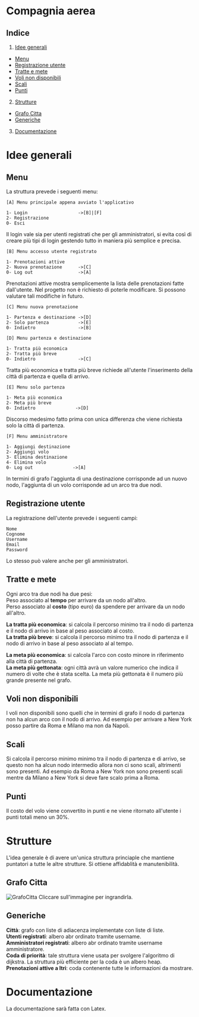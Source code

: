 # Compagnia aerea

## Indice
1. [Idee generali](#Idee-generali)
  * [Menu](#Menu)
  * [Registrazione utente](#Registrazione-utente)
  * [Tratte e mete](#Tratte-e-mete)
  * [Voli non disponibili](#Voli-non-disponibili)
  * [Scali](#Scali)
  * [Punti](#Punti)
2. [Strutture](#Strutture)    
  * [Grafo Citta](#Grafo-citta)
  * [Generiche](#Generiche)
3. [Documentazione](#Documentazione)  


# Idee generali
## Menu
La struttura prevede i seguenti menu:

```
[A] Menu principale appena avviato l'applicativo

1- Login                   ->[B]|[F]
2- Registrazione
0- Esci
```

Il login vale sia per utenti registrati che per gli amministratori, si evita così di creare più tipi di login gestendo tutto in maniera più semplice e precisa.

```
[B] Menu accesso utente registrato

1- Prenotazioni attive
2- Nuova prenotazione      ->[C]
0- Log out                 ->[A]
```
Prenotazioni attive mostra semplicemente la lista delle prenotazioni fatte dall'utente. Nel progetto non è richiesto di poterle modificare. Si possono valutare tali modifiche in futuro.

```
[C] Menu nuova prenotazione

1- Partenza e destinazione ->[D]
2- Solo partenza           ->[E]
0- Indietro                ->[B]
```

```
[D] Menu partenza e destinazione

1- Tratta più economica
2- Tratta più breve
0- Indietro                ->[C]
```
Tratta più economica e tratta più breve richiede all'utente l'inserimento della città di partenza e quella di arrivo.

```
[E] Menu solo partenza

1- Meta più economica
2- Meta più breve
0- Indietro               ->[D]
```
Discorso medesimo fatto prima con unica differenza che viene richiesta solo la città di partenza.

```
[F] Menu amministratore

1- Aggiungi destinazione
2- Aggiungi volo
3- Elimina destinazione
4- Elimina volo
0- Log out               ->[A]
```
In termini di grafo l'aggiunta di una destinazione corrisponde ad un nuovo nodo, l'aggiunta di un volo corrisponde ad un arco tra due nodi.

## Registrazione utente
La registrazione dell'utente prevede i seguenti campi:
```
Nome
Cognome
Username
Email
Password
```
Lo stesso può valere anche per gli amministratori.

## Tratte e mete
Ogni arco tra due nodi ha due pesi:\
Peso associato al **tempo** per arrivare da un nodo all'altro.\
Perso associato al **costo** (tipo euro) da spendere per arrivare da un nodo all'altro.

**La tratta più economica**: si calcola il percorso minimo tra il nodo di partenza e il nodo di arrivo in base al peso associato al costo.\
**La tratta più breve**: si calcola il percorso minimo tra il nodo di partenza e il nodo di arrivo in base al peso associato al al tempo.

**La meta più economica**: si calcola l'arco con costo minore in riferimento alla città di partenza.\
**La meta più gettonata**: ogni città avrà un valore numerico che indica il numero di volte che è stata scelta. La meta più gettonata è il numero più grande presente nel grafo.

## Voli non disponibili
I voli non disponibili sono quelli che in termini di grafo il nodo di partenza non ha alcun arco con il nodo di arrivo. Ad esempio per arrivare a New York posso partire da Roma e Milano ma non da Napoli.

## Scali
Si calcola il percorso minimo minimo tra il nodo di partenza e di arrivo, se questo non ha alcun nodo intermedio allora non ci sono scali, altrimenti sono presenti. Ad esempio da Roma a New York non sono presenti scali mentre da Milano a New York si deve fare scalo prima a Roma.

## Punti
Il costo del volo viene convertito in punti e ne viene ritornato all'utente i punti totali meno un 30%.

# Strutture
L'idea generale è di avere un'unica struttura princiaple che mantiene puntatori a tutte le altre strutture. Si ottiene affidablità e manutenibilità.

## Grafo Citta

![GrafoCitta](https://user-images.githubusercontent.com/22590804/84366729-8a99b600-abd3-11ea-85e5-287f5fc68399.png)
Cliccare sull'immagine per ingrandirla.

## Generiche
**Città**: grafo con liste di adiacenza implementate con liste di liste.\
**Utenti registrati**: albero abr ordinato tramite username.\
**Amministratori registrati**: albero abr ordinato tramite username amministratore.\
**Coda di priorità**: tale struttura viene usata per svolgere l'algoritmo di dijkstra. La struttura più efficiente per la coda è un albero heap.\
**Prenotazioni attive a ltri**: coda contenente tutte le informazioni da mostrare.

# Documentazione
La documentazione sarà fatta con Latex.
